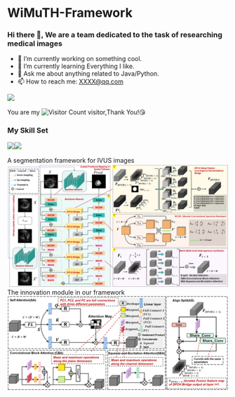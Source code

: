 # WiMuTH-Framework
### Hi there 👋, We are a team dedicated to the task of researching medical images 

- 🔭 I’m currently working on something cool.
- 🌱 I’m currently learning Everything I like.
- 💬 Ask me about anything related to Java/Python.
- 📫 How to reach me: XXXX@qq.com

![](https://github-readme-stats.vercel.app/api?username=haung-hangdian&show_icons=true&theme=transparent)

You are my ![Visitor Count](https://profile-counter.glitch.me/hauang-hangdian/count.svg) visitor,Thank You!:kissing_heart:

### My Skill Set

![](https://img.shields.io/badge/Java-ED8B00?style=for-the-badge&logo=openjdk&logoColor=white)![](https://img.shields.io/badge/Python-3776AB?style=for-the-badge&logo=python&logoColor=white)


A segmentation framework for IVUS images
![](https://github.com/haung-hangdian/WiMuTH-Framework/blob/main/images/overview.png)
The innovation module in our framework
![](https://github.com/haung-hangdian/WiMuTH-Framework/blob/main/images/modules.png)

